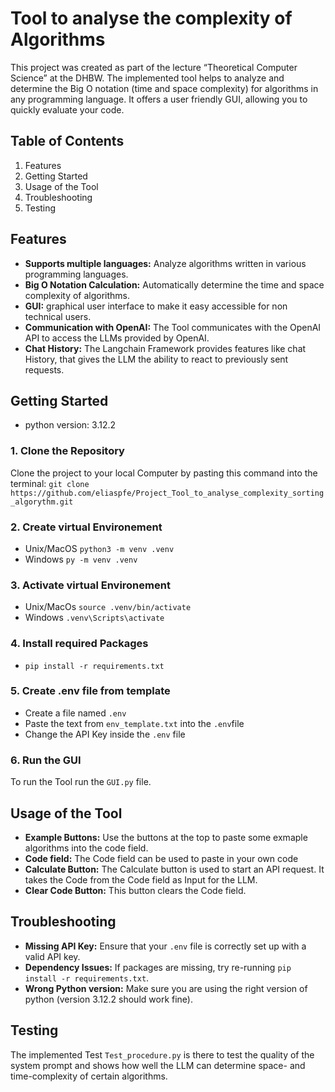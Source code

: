 # Tool to analyse the complexity of Algorithms
This project was created as part of the lecture “Theoretical Computer Science” at the DHBW.
The implemented tool helps to analyze and determine the Big O notation (time and space complexity) for algorithms in any programming language. It offers a user friendly GUI, allowing you to quickly evaluate your code.

## Table of Contents
1. Features
2. Getting Started
3. Usage of the Tool
4. Troubleshooting
5. Testing

## Features
- **Supports multiple languages:** Analyze algorithms written in various programming languages.
- **Big O Notation Calculation:** Automatically determine the time and space complexity of algorithms.
- **GUI:** graphical user interface to make it easy accessible for non technical users.
- **Communication with OpenAI:** The Tool communicates with the OpenAI API to access the LLMs provided by OpenAI.
- **Chat History:** The Langchain Framework provides features like chat History, that gives the LLM the ability to react to previously sent requests.

## Getting Started
- python version: 3.12.2
### 1. Clone the Repository
Clone the project to your local Computer by pasting this command into the terminal: `git clone https://github.com/eliaspfe/Project_Tool_to_analyse_complexity_sorting_algorythm.git`
### 2. Create virtual Environement
- Unix/MacOS `python3 -m venv .venv`
- Windows `py -m venv .venv`
### 3. Activate virtual Environement
- Unix/MacOs `source .venv/bin/activate`
- Windows `.venv\Scripts\activate`
### 4. Install required Packages
- `pip install -r requirements.txt`
### 5. Create .env file from template
- Create a file named `.env`
- Paste the text from `env_template.txt` into the `.env`file
- Change the API Key inside the `.env` file
### 6. Run the GUI
To run the Tool run the `GUI.py` file.

## Usage of the Tool
- **Example Buttons:** Use the buttons at the top to paste some exmaple algorithms into the code field.
- **Code field:** The Code field can be used to paste in your own code
- **Calculate Button:** The Calculate button is used to start an API request. It takes the Code from the Code field as Input for the LLM.
- **Clear Code Button:** This button clears the Code field.

## Troubleshooting
- **Missing API Key:** Ensure that your `.env` file is correctly set up with a valid API key.
- **Dependency Issues:** If packages are missing, try re-running `pip install -r requirements.txt`.
- **Wrong Python version:** Make sure you are using the right version of python (version 3.12.2 should work fine).

## Testing
The implemented Test `Test_procedure.py` is there to test the quality of the system prompt and shows how well the LLM can determine space- and time-complexity of certain algorithms.